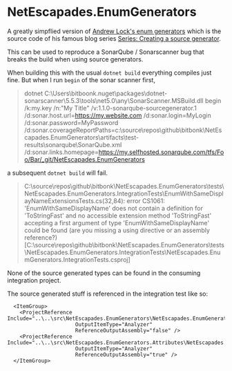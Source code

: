 # NetEscapades.EnumGenerators
A greatly simpflied version of [Andrew Lock's enum generators](https://github.com/andrewlock/NetEscapades.EnumGenerators)
which is the source code of his famous blog series [Series: Creating a source generator](https://andrewlock.net/series/creating-a-source-generator/). 

This can be used to reproduce a SonarQube / Sonarscanner bug that breaks the build when using source generators.

When building this with the usual `dotnet build` everything compiles just fine.
But when I run `begin` of the sonar scanner first,

> dotnet C:\Users\bitboonk\.nuget\packages\dotnet-sonarscanner\5.5.3\tools\net5.0\any\SonarScanner.MSBuild.dll begin /k:my.key /n:"My Title" /v:1.1.0-sonarqube-sourcegenerator.1 /d:sonar.host.url=https://my.website.com /d:sonar.login=MyLogin /d:sonar.password=MyPassword /d:sonar.coverageReportPaths=c:\source\repos\github\bitbonk\NetEscapades.EnumGenerators\artifacts\test-results\sonarqube\SonarQube.xml /d:sonar.links.homepage=https://my.selfhosted.sonarqube.com/tfs/Foo/Bar/_git/NetEscapades.EnumGenerators

a subsequent `dotnet build` will fail.

> C:\source\repos\github\bitbonk\NetEscapades.EnumGenerators\tests\NetEscapades.EnumGenerators.IntegrationTests\EnumWithSameDisplayNameExtensionsTests.cs(32,84): error CS1061: 'EnumWithSameDisplayName' does not contain a definition for 'ToStringFast' and no accessible extension method 'ToStringFast' accepting a first argument of type 'EnumWithSameDisplayName' could be found (are you missing a using directive or an assembly reference?) [C:\source\repos\github\bitbonk\NetEscapades.EnumGenerators\tests\NetEscapades.EnumGenerators.IntegrationTests\NetEscapades.EnumGenerators.IntegrationTests.csproj]

None of the source generated types can be found in the consuming integration project.

The source generated stuff is referenced in the integration test like so:

```csproj
  <ItemGroup>
    <ProjectReference Include="..\..\src\NetEscapades.EnumGenerators\NetEscapades.EnumGenerators.csproj"
                      OutputItemType="Analyzer"
                      ReferenceOutputAssembly="false" />
    <ProjectReference Include="..\..\src\NetEscapades.EnumGenerators.Attributes\NetEscapades.EnumGenerators.Attributes.csproj"
                      OutputItemType="Analyzer"
                      ReferenceOutputAssembly="true" />
  </ItemGroup>
```
